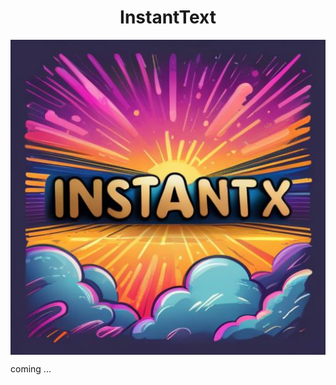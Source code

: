 <div align="center">
<h1>InstantText</h1>
</div>


<img src="./data/demo_512.png" style="display: block; margin-left: auto; margin-right: auto;" />

coming ...
